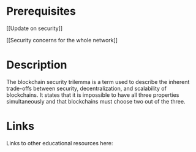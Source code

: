 # Prerequisites
[[Update on security]]


[[Security concerns for the whole network]]

# Description
  
The blockchain security trilemma is a term used to describe the inherent trade-offs between security, decentralization, and scalability of blockchains. It states that it is impossible to have all three properties simultaneously and that blockchains must choose two out of the three.

# Links
Links to other educational resources here: